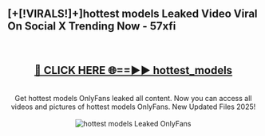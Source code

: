 <h2>[+[!VIRALS!]+]hottest models Leaked Video Viral On Social X Trending Now - 57xfi</h2>
<br>
<div align="center">
<h2><a href="https://libra.edu.pl?hottest_models" rel="nofollow">🔴 CLICK HERE 🌐==►► hottest_models</a></h2>
<br>
Get hottest models OnlyFans leaked all content. Now you can access all videos and pictures of hottest models OnlyFans. New Updated Files 2025!
<br>
<br>
<a href="https://libra.edu.pl?hottest_models" rel="nofollow" data-target="animated-image.originalLink"><img src="https://i.ibb.co.com/WyWwxjT/player-gif2.gif" alt="hottest models Leaked OnlyFans" style="max-width: 100%; display: inline-block;" data-target="animated-image.originalImage"></a>
</div>
<br>